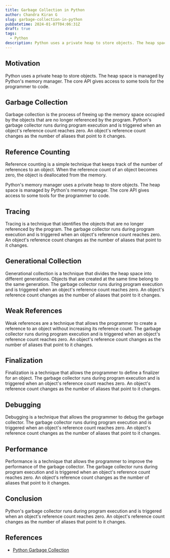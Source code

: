```yaml
---
title: Garbage Collection in Python
author: Chandra Kiran G
slug: garbage-collection-in-python
pubDatetime: 2024-01-07T04:06:31Z
draft: true
tags:
  - Python
description: Python uses a private heap to store objects. The heap space is managed by Python's memory manager. The core API gives access to some tools for the programmer to code.
---
```


## Motivation

Python uses a private heap to store objects. The heap space is managed by Python's memory manager. The core API gives access to some tools for the programmer to code.

## Garbage Collection

Garbage collection is the process of freeing up the memory space occupied by the objects that are no longer referenced by the program. Python's garbage collector runs during program execution and is triggered when an object's reference count reaches zero. An object's reference count changes as the number of aliases that point to it changes.

## Reference Counting

Reference counting is a simple technique that keeps track of the number of references to an object. When the reference count of an object becomes zero, the object is deallocated from the memory.

Python's memory manager uses a private heap to store objects. The heap space is managed by Python's memory manager. The core API gives access to some tools for the programmer to code.

## Tracing

Tracing is a technique that identifies the objects that are no longer referenced by the program. The garbage collector runs during program execution and is triggered when an object's reference count reaches zero. An object's reference count changes as the number of aliases that point to it changes.

## Generational Collection

Generational collection is a technique that divides the heap space into different generations. Objects that are created at the same time belong to the same generation. The garbage collector runs during program execution and is triggered when an object's reference count reaches zero. An object's reference count changes as the number of aliases that point to it changes.

## Weak References

Weak references are a technique that allows the programmer to create a reference to an object without increasing its reference count. The garbage collector runs during program execution and is triggered when an object's reference count reaches zero. An object's reference count changes as the number of aliases that point to it changes.

## Finalization

Finalization is a technique that allows the programmer to define a finalizer for an object. The garbage collector runs during program execution and is triggered when an object's reference count reaches zero. An object's reference count changes as the number of aliases that point to it changes.

## Debugging

Debugging is a technique that allows the programmer to debug the garbage collector. The garbage collector runs during program execution and is triggered when an object's reference count reaches zero. An object's reference count changes as the number of aliases that point to it changes.

## Performance

Performance is a technique that allows the programmer to improve the performance of the garbage collector. The garbage collector runs during program execution and is triggered when an object's reference count reaches zero. An object's reference count changes as the number of aliases that point to it changes.

## Conclusion

Python's garbage collector runs during program execution and is triggered when an object's reference count reaches zero. An object's reference count changes as the number of aliases that point to it changes.

## References

- [Python Garbage Collection](https://docs.python.org/3/library/gc.html)
